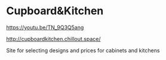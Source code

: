 # Cupboard&Kitchen

https://youtu.be/TN_9Q3Q5ang

http://cupboardkitchen.chillout.space/

Site for selecting designs and prices for cabinets and kitchens
